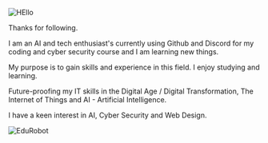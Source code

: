 
![HEllo](https://github.com/AAbella7529/AAbella7529/assets/158771536/ab27279e-6e3a-40f1-8a95-bf1f3d82115c)

Thanks for following. 

I am an AI and tech enthusiast's currently using Github and Discord for my coding and cyber security course and I am learning new things.

My purpose is to gain skills and experience in this field. I enjoy studying and learning.

Future-proofing my IT skills in the Digital Age / Digital Transformation, The Internet of Things and AI - Artificial Intelligence.

I have a keen interest in AI, Cyber Security and Web Design.

![EduRobot](https://github.com/AAbella7529/AAbella7529/assets/158771536/ba2386e3-63aa-4dc7-8115-30c466b448a9)









